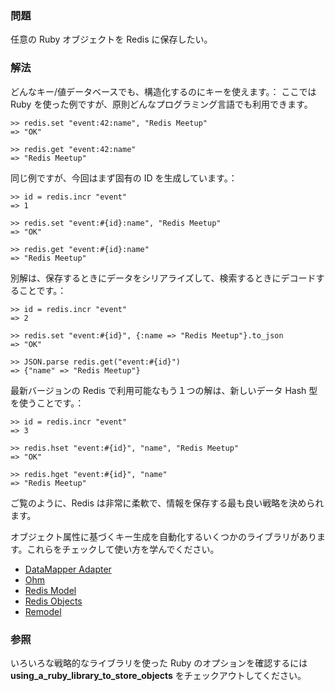 ### 問題

任意の Ruby オブジェクトを Redis に保存したい。

### 解法

どんなキー/値データベースでも、構造化するのにキーを使えます。：
ここでは Ruby を使った例ですが、原則どんなプログラミング言語でも利用できます。

    >> redis.set "event:42:name", "Redis Meetup"
    => "OK"

    >> redis.get "event:42:name"
    => "Redis Meetup"

同じ例ですが、今回はまず固有の ID を生成しています。：

    >> id = redis.incr "event"
    => 1

    >> redis.set "event:#{id}:name", "Redis Meetup"
    => "OK"

    >> redis.get "event:#{id}:name"
    => "Redis Meetup"

別解は、保存するときにデータをシリアライズして、検索するときにデコードすることです。：

    >> id = redis.incr "event"
    => 2

    >> redis.set "event:#{id}", {:name => "Redis Meetup"}.to_json
    => "OK"

    >> JSON.parse redis.get("event:#{id}")
    => {"name" => "Redis Meetup"}

最新バージョンの Redis で利用可能なもう１つの解は、新しいデータ Hash 型を使うことです。：

    >> id = redis.incr "event"
    => 3

    >> redis.hset "event:#{id}", "name", "Redis Meetup"
    => "OK"

    >> redis.hget "event:#{id}", "name"
    => "Redis Meetup"

ご覧のように、Redis は非常に柔軟で、情報を保存する最も良い戦略を決められます。

オブジェクト属性に基づくキー生成を自動化するいくつかのライブラリがあります。これらをチェックして使い方を学んでください。

* [DataMapper Adapter](http://github.com/whoahbot/dm-redis-adapter)
* [Ohm](http://ohm.keyvalue.org)
* [Redis Model](http://github.com/voloko/redis-model)
* [Redis Objects](http://github.com/nateware/redis-objects)
* [Remodel](http://github.com/tlossen/remodel)

### 参照

いろいろな戦略的なライブラリを使った Ruby のオプションを確認するには
 **using_a_ruby_library_to_store_objects** をチェックアウトしてください。
